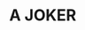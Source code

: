 # A JOKER
<!--
# Hi there 👋
[![GitHub watchers](https://img.shields.io/github/watchers/TheMagicFlute/TheMagicFlute.svg?style=social&label=Watch)](https://github.com/TheMagicFlute/TheMagicFlute)
[![GitHub forks](https://img.shields.io/github/forks/TheMagicFlute/TheMagicFlute.svg?style=social)](https://github.com/TheMagicFlute/TheMagicFlute/network/members)
[![GitHub stars](https://img.shields.io/github/stars/TheMagicFlute/TheMagicFlute.svg?style=social)](https://github.com/TheMagicFlute/TheMagicFlute/stargazers)
![Visitors](https://visitor-badge.laobi.icu/badge?page_id=TheMagicFlute.TheMagicFlute)
![Hits](https://hits.dwyl.com/TheMagicFlute/TheMagicFlute.svg?style=flat-square)


[![Typing SVG](https://readme-typing-svg.demolab.com/?lines=Hello_from_TheMagicFlute!;)](https://git.io/typing-svg)

## Description 👍

~~A fullstuck developer~~

Most of my projects are closed source.

A Shanghai native programmer, piano player.

- 🔭 I’m currently working on Cpp, Python, HTML
- 🌱 I’m currently learning Cpp, Python, HTML, JavaScript, Css, Node.js, GameMaker: Studio (GameMakerLanguage), NSIS
- 🎯 I plan to learn Electron, TypeScript, Vue.js, MySQL, Go, Ruby
- 💬 Ask me about programming and something about Shanghai
- 📫 How to reach me - my email: TheMagicFlute@outlook.com

## Favourite 🎶

### Programming language

![C++](https://img.shields.io/badge/-Cpp-D783FF?style=flat-square&logo=c%2b%2b&logoColor=white)
![TypeScript](https://img.shields.io/badge/-TypeScript-3178C6?style=flat-square&logo=typescript&logoColor=white)
![JavaScript](https://img.shields.io/badge/-JavaScript-F4D500?style=flat-square&logo=javascript&logoColor=white)
![MySQL](https://img.shields.io/badge/-MySQL-007096?style=flat-square&logo=mysql&logoColor=white)
![Go](https://img.shields.io/badge/-Go-73CCDC?style=flat-square&logo=go&logoColor=white)
![Python](https://img.shields.io/badge/-Python-0078D6?style=flat-square&logo=Python&logoColor=white)
![Ruby](https://img.shields.io/badge/-Ruby-C60000?style=flat-square&logo=ruby&logoColor=white)

### Framework

![Vue.js](https://img.shields.io/badge/-Vue.JS-40BA82?style=flat-square&logo=Vue.js&logoColor=white)
![Node.js](https://img.shields.io/badge/-Node.JS-8CC03E?style=flat-square&logo=node.js&logoColor=white)
![Electron](https://img.shields.io/badge/-Electron-0078D6?style=flat-square&logo=Electron&logoColor=white)

### System

![Windows](https://img.shields.io/badge/-Windows-0078D6?style=flat-square&logo=Windows&logoColor=white)

![Linux](https://img.shields.io/badge/-Linux-AAA?style=flat-square&logo=Linux&logoColor=white)
![MacOS](https://img.shields.io/badge/-Mac_OS-AAA?style=flat-square&logo=macos&logoColor=white)
![Ubuntu](https://img.shields.io/badge/-Ubuntu-DD4814?style=flat-square&logo=ubuntu&logoColor=white)

### IDE & Tools

![Visual Studio Code](https://img.shields.io/badge/-Visual_Studio_Code-007ACC?style=flat-square&logo=visual-studio-code&logoColor=white)
![Visual Studio](https://img.shields.io/badge/-Visual_Studio-D783FF?style=flat-square&logo=visual-studio&logoColor=white)
![Git](https://img.shields.io/badge/-Git-F05032?style=flat-square&logo=git&logoColor=white)
![Docker](https://img.shields.io/badge/-Docker-2496ed?style=flat-square&logo=Docker&logoColor=white)

### Musicians

- ~~Franz Liszt~~
- ~~Claude Debussy~~
- ~~Franz Joseph Haydn~~
- ~~Johann Sebastian Bach~~
- ~~Ludwig Van Beethoven~~
- ~~Wolfgang Amadeus Mozart~~
- ~~Pyotr Ilyich Tchaikovsky~~
- ~~Sergei Vassilievitch Rachmaninoff~~
- ~~Dmitri Shostakovich~~
- ~~Frederic Chopin~~
- ~~Franz Seraphicus Peter Schubert~~
- ~~Antonio Lucio Vivaldi~~


trush.


# DT is the GOD

### Other

- Classic music
- Jay Chou's music

## Working on 💼

NONE

## My stats ✨

<img align="" height="150px" src="https://github-readme-stats.vercel.app/api?username=TheMagicFlute&hide_title=false&hide_border=false&show_icons=true&include_all_commits=true&line_height=21&bg_color=0,EC6C6C,FFD479,FFFC79,73FA79&theme=graywhite&locale=en" />

<img align="" height="137px" src="https://github-readme-stats.vercel.app/api/top-langs/?username=TheMagicFlute&hide_title=false&hide_border=false&layout=compact&bg_color=0,73FA79,73FDFF,D783FF&theme=graywhite&locale=en" />


<img align="" height="200px" src="https://github-readme-stats.vercel.app/api/top-langs/?username=TheMagicFlute&size_weight=0.5&count_weight=0.5&bg_color=0,73FA79,73FDFF,D783FF&theme=graywhite&locale=en"/>

## Find me on

<a href="https://github.com/TheMagicFlute" target="_blank"><img alt="Github" src="https://img.shields.io/badge/GitHub-%2312100E.svg?&style=for-the-badge&logo=Github&logoColor=white" /></a>
-->

<!--
**TheMagicFlute/TheMagicFlute** is a ✨ _special_ ✨ repository because its `README.md` (this file) appears on your GitHub profile.

Here are some ideas to get you started:

- 🔭 I’m currently working on ...
- 🌱 I’m currently learning ...
- 👯 I’m looking to collaborate on ...
- 🤔 I’m looking for help with ...
- 💬 Ask me about ...
- 📫 How to reach me: ...
- 😄 Pronouns: ...
- ⚡ Fun fact: ...
-->
